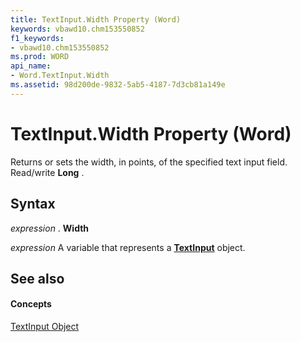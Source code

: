 ```yaml
---
title: TextInput.Width Property (Word)
keywords: vbawd10.chm153550852
f1_keywords:
- vbawd10.chm153550852
ms.prod: WORD
api_name:
- Word.TextInput.Width
ms.assetid: 98d200de-9832-5ab5-4187-7d3cb81a149e
---
```



# TextInput.Width Property (Word)

Returns or sets the width, in points, of the specified text input field. Read/write  **Long** .


## Syntax

 _expression_ . **Width**

 _expression_ A variable that represents a **[TextInput](textinput-object-word.md)** object.


## See also


#### Concepts


[TextInput Object](textinput-object-word.md)

